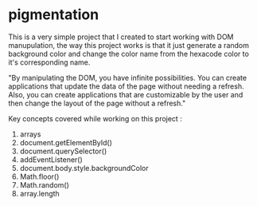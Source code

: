 # pigmentation

This is a very simple project that I created to start working with DOM manupulation, the way this project works is that it just generate a random background color and change the color name from the hexacode color to it's corresponding name.

"By manipulating the DOM, you have infinite possibilities. You can create applications that update the data of the page without needing a refresh. Also, you can create applications that are customizable by the user and then change the layout of the page without a refresh."

Key concepts covered while working on this project :

1. arrays
2. document.getElementById()
3. document.querySelector()
4. addEventListener()
5. document.body.style.backgroundColor
6. Math.floor()
7. Math.random()
8. array.length
